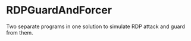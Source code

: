 # RDPGuardAndForcer
Two separate programs in one solution to simulate RDP attack and guard from them.
